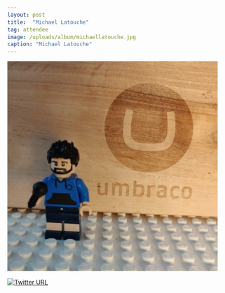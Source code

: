 ```yaml
---
layout: post
title:  "Michael Latouche"
tag: attendee
image: /uploads/album/michaellatouche.jpg
caption: "Michael Latouche"
---
```


![](/uploads/album/michaellatouche.jpg)

[![Twitter URL](https://img.shields.io/twitter/url/https/twitter.com/michaellatouche.svg?style=social&label=Follow%20%40michaellatouche)](https://twitter.com/michaellatouche)
